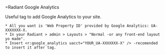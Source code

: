 =Radiant Google Analytics

Useful tag to add Google Analytics to your site.

    * All you want is 'Web Property ID' provided by Google Analytics: UA-XXXXXXX-X.
    * In your Radiant > admin > Layouts > "Normal -or any front-end layout yo made".
    * Insert <r:google_analytics uacct="YOUR_UA-XXXXXXX-X" /> -recomended to insert it after tag.


